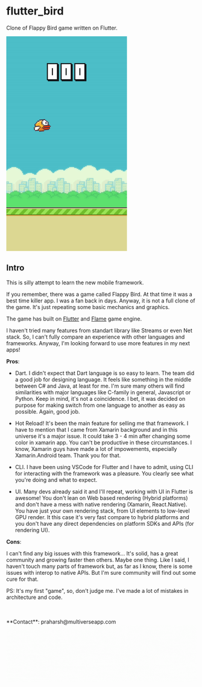 # flutter_bird

Clone of Flappy Bird game written on Flutter.

 ![an example](animation.gif)

## Intro

This is silly attempt to learn the new mobile framework.

If you remember, there was a game called Flappy Bird. At that time it was a best time killer app. I was a fan back in days. Anyway, it is not a full clone of the game. It's just repeating some basic mechanics and graphics.

The game has built on [Flutter](https://github.com/flutter/flutter) and [Flame](https://github.com/luanpotter/flame) game engine.

I haven't tried many features from standart library like Streams or even Net stack. So, I can't fully compare an experience with other languages and frameworks. Anyway, I'm looking forward to use more features in my next apps!

**Pros**:

- Dart. I didn't expect that Dart language is so easy to learn. The team did a good job for designing language. It feels like something in the middle between C# and Java, at least for me. I'm sure many others will find similarities with major languages like C-family in general, Javascript or Python. Keep in mind, it's not a coincidence. I bet, it was decided on purpose for making switch from one language to another as easy as possible. Again, good job.

- Hot Reload! It's been the main feature for selling me that framework. I have to mention that I came from Xamarin background and in this universe it's a major issue. It could take 3 - 4 min after changing some color in xamarin app. You can't be productive in these circumstances. I know, Xamarin guys have made a lot of impowements, especially Xamarin.Android team. Thank you for that.

- CLI. I have been using VSCode for Flutter and I have to admit, using CLI for interacting with the framework was a pleasure. You clearly see what you're doing and what to expect.

- UI. Many devs already said it and I'll repeat, working with UI in Flutter is awesome! You don't lean on Web based rendering (Hybrid platforms) and don't have a mess with native rendering (Xamarin, React.Native). You have just your own rendering stack, from UI elements to low-level GPU render. It this case it's very fast compare to hybrid platforms and you don't have any direct dependencies on platform SDKs and APIs (for rendering UI).

**Cons**:

I can't find any big issues with this framework... It's solid, has a great community and growing faster then others. Maybe one thing. Like I said, I haven't touch many parts of framework but, as far as I know, there is some issues with interop to native APIs. But I'm sure community will find out some cure for that.

PS: It's my first "game", so, don't judge me. I've made a lot of mistakes in architecture and code.



<br>
<br>
**Contact**:
praharsh@multiverseapp.com
<img src="Pink and Purple Professional LinkedIn Banner.gif" width=800>